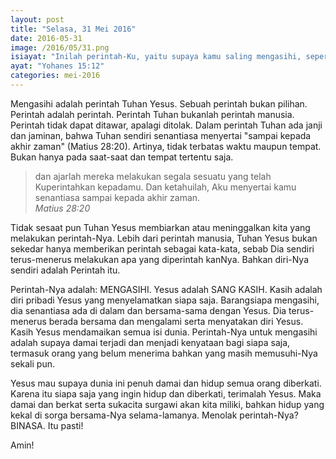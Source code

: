 ```yaml
---
layout: post
title: "Selasa, 31 Mei 2016"
date: 2016-05-31
image: /2016/05/31.png
isiayat: "Inilah perintah-Ku, yaitu supaya kamu saling mengasihi, seperti Aku telah mengasihi kamu."
ayat: "Yohanes 15:12"
categories: mei-2016
---
```


Mengasihi adalah perintah Tuhan Yesus. Sebuah perintah bukan pilihan. Perintah adalah perintah. Perintah Tuhan bukanlah perintah manusia. Perintah tidak dapat ditawar, apalagi ditolak. Dalam perintah Tuhan ada janji dan jaminan, bahwa Tuhan sendiri senantiasa menyertai "sampai kepada akhir zaman" (Matius 28:20). Artinya, tidak terbatas waktu maupun tempat. Bukan hanya pada saat-saat dan tempat tertentu saja.

<blockquote>dan ajarlah mereka melakukan segala sesuatu yang telah Kuperintahkan kepadamu. Dan ketahuilah, Aku menyertai kamu senantiasa sampai kepada akhir zaman.
<br /><cite>Matius 28:20</cite></blockquote>

Tidak sesaat pun Tuhan Yesus membiarkan atau meninggalkan kita yang melakukan perintah-Nya. Lebih dari perintah manusia, Tuhan Yesus bukan sekedar hanya memberikan perintah sebagai kata-kata, sebab Dia sendiri terus-menerus melakukan apa yang diperintah kanNya. Bahkan diri-Nya sendiri adalah Perintah itu.

Perintah-Nya adalah: MENGASIHI. Yesus adalah SANG KASIH. Kasih adalah diri pribadi Yesus yang menyelamatkan siapa saja. Barangsiapa mengasihi, dia senantiasa ada di dalam dan bersama-sama dengan Yesus. Dia terus-menerus berada bersama dan mengalami serta menyatakan diri Yesus. Kasih Yesus mendamaikan semua isi dunia. Perintah-Nya untuk mengasihi adalah supaya damai terjadi dan menjadi kenyataan bagi siapa saja, termasuk orang yang belum menerima bahkan yang masih memusuhi-Nya sekali pun.

Yesus mau supaya dunia ini penuh damai dan hidup semua orang diberkati. Karena itu siapa saja yang ingin hidup dan diberkati, terimalah Yesus. Maka damai dan berkat serta sukacita surgawi akan kita miliki, bahkan hidup yang kekal di sorga bersama-Nya selama-lamanya. Menolak perintah-Nya? BINASA. Itu pasti!

Amin!